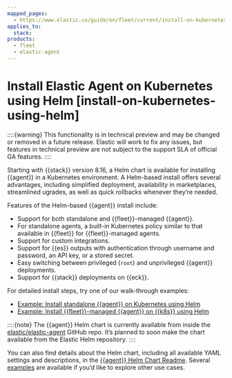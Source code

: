```yaml
---
mapped_pages:
  - https://www.elastic.co/guide/en/fleet/current/install-on-kubernetes-using-helm.html
applies_to:
  stack:
products:
  - fleet
  - elastic-agent
---
```


# Install Elastic Agent on Kubernetes using Helm [install-on-kubernetes-using-helm]

::::{warning}
This functionality is in technical preview and may be changed or removed in a future release. Elastic will work to fix any issues, but features in technical preview are not subject to the support SLA of official GA features.
::::


Starting with {{stack}} version 8.16, a Helm chart is available for installing {{agent}} in a Kubernetes environment. A Helm-based install offers several advantages, including simplified deployment, availability in marketplaces, streamlined ugrades, as well as quick rollbacks whenever they’re needed.

Features of the Helm-based {{agent}} install include:

* Support for both standalone and {{fleet}}-managed {{agent}}.
* For standalone agents, a built-in Kubernetes policy similar to that available in {{fleet}} for {{fleet}}-managed agents.
* Support for custom integrations.
* Support for {{es}} outputs with authentication through username and password, an API key, or a stored secret.
* Easy switching between privileged (`root`) and unprivileged {{agent}} deployments.
* Support for {{stack}} deployments on {{eck}}.

For detailed install steps, try one of our walk-through examples:

* [Example: Install standalone {{agent}} on Kubernetes using Helm](/reference/fleet/example-kubernetes-standalone-agent-helm.md)
* [Example: Install {{fleet}}-managed {{agent}} on {{k8s}} using Helm](/reference/fleet/example-kubernetes-fleet-managed-agent-helm.md)

::::{note}
The {{agent}} Helm chart is currently available from inside the [elastic/elastic-agent](https://github.com/elastic/elastic-agent) GitHub repo. It’s planned to soon make the chart available from the Elastic Helm repository.
::::


You can also find details about the Helm chart, including all available YAML settings and descriptions, in the [{{agent}} Helm Chart Readme](https://github.com/elastic/elastic-agent/tree/main/deploy/helm/elastic-agent). Several [examples](https://github.com/elastic/elastic-agent/tree/main/deploy/helm/elastic-agent/examples) are available if you’d like to explore other use cases.

